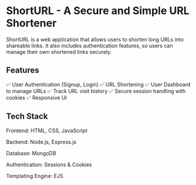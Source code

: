 # ShortURL - A Secure and Simple URL Shortener

ShortURL is a web application that allows users to shorten long URLs into shareable links. It also includes authentication features, so users can manage their own shortened links securely.

## Features
✅ User Authentication (Signup, Login)
✅ URL Shortening
✅ User Dashboard to manage URLs
✅ Track URL visit history
✅ Secure session handling with cookies
✅ Responsive UI

## Tech Stack
Frontend: HTML, CSS, JavaScript

Backend: Node.js, Express.js

Database: MongoDB

Authentication: Sessions & Cookies

Templating Engine: EJS
